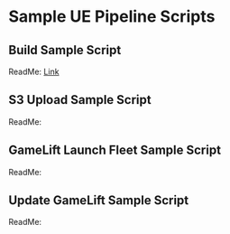 # Sample UE Pipeline Scripts

## Build Sample Script
ReadMe: [Link](./build-readme.md)

## S3 Upload Sample Script
ReadMe: 

## GameLift Launch Fleet Sample Script
ReadMe: 

## Update GameLift Sample Script
ReadMe:
